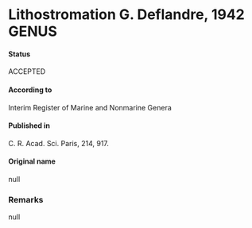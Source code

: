 Lithostromation G. Deflandre, 1942 GENUS
=======

#### Status
ACCEPTED

#### According to
Interim Register of Marine and Nonmarine Genera

#### Published in
C. R. Acad. Sci. Paris, 214, 917.

#### Original name
null

### Remarks
null